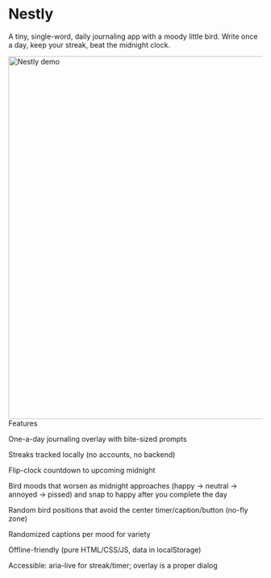 # Nestly

A tiny, single-word, daily journaling app with a moody little bird.
Write once a day, keep your streak, beat the midnight clock.

<img alt="Nestly demo" src="docs/hero.png" width="720" />
Features

One-a-day journaling overlay with bite-sized prompts

Streaks tracked locally (no accounts, no backend)

Flip-clock countdown to upcoming midnight

Bird moods that worsen as midnight approaches (happy → neutral → annoyed → pissed)
and snap to happy after you complete the day

Random bird positions that avoid the center timer/caption/button (no-fly zone)

Randomized captions per mood for variety

Offline-friendly (pure HTML/CSS/JS, data in localStorage)

Accessible: aria-live for streak/timer; overlay is a proper dialog
